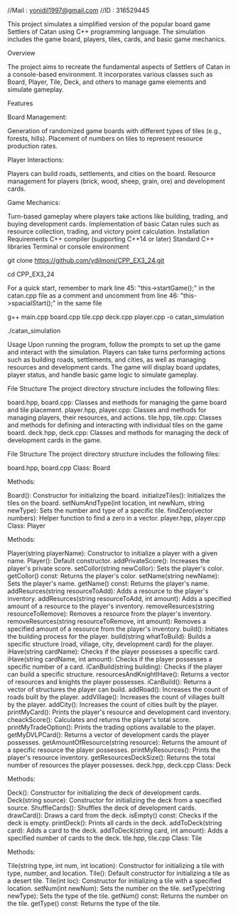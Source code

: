//Mail : yonidil1997@gmail.com
//ID : 316529445

This project simulates a simplified version of the popular board game Settlers of Catan using C++ programming language. 
The simulation includes the game board, players, tiles, cards, and basic game mechanics. 

Overview

The project aims to recreate the fundamental aspects of Settlers of Catan in a console-based environment. 
It incorporates various classes such as Board, Player, Tile, Deck, and others to manage game elements and simulate gameplay.


Features

Board Management:

Generation of randomized game boards with different types of tiles (e.g., forests, hills).
Placement of numbers on tiles to represent resource production rates.

Player Interactions:

Players can build roads, settlements, and cities on the board.
Resource management for players (brick, wood, sheep, grain, ore) and development cards.

Game Mechanics:

Turn-based gameplay where players take actions like building, trading, and buying development cards.
Implementation of basic Catan rules such as resource collection, trading, and victory point calculation.
Installation
Requirements
C++ compiler (supporting C++14 or later)
Standard C++ libraries
Terminal or console environment

git clone https://github.com/ydilmoni/CPP_EX3_24.git

cd CPP_EX3_24

For a quick start, remember to mark line 45: "this->startGame();" in the catan.cpp file as a comment
and uncomment from line 46: "this->spacialStart();" in the same file

g++ main.cpp board.cpp tile.cpp deck.cpp player.cpp -o catan_simulation

./catan_simulation

Usage
Upon running the program, follow the prompts to set up the game and interact with the simulation.
Players can take turns performing actions such as building roads, settlements, and cities, as well as managing resources and development cards.
The game will display board updates, player status, and handle basic game logic to simulate gameplay.

File Structure
The project directory structure includes the following files:

board.hpp, board.cpp: Classes and methods for managing the game board and tile placement.
player.hpp, player.cpp: Classes and methods for managing players, their resources, and actions.
tile.hpp, tile.cpp: Classes and methods for defining and interacting with individual tiles on the game board.
deck.hpp, deck.cpp: Classes and methods for managing the deck of development cards in the game.

File Structure
The project directory structure includes the following files:

board.hpp, board.cpp
Class: Board

Methods:

Board(): Constructor for initializing the board.
initializeTiles(): Initializes the tiles on the board.
setNumAndType(int location, int newNum, string newType): Sets the number and type of a specific tile.
findZero(vector<int> numbers): Helper function to find a zero in a vector.
player.hpp, player.cpp
Class: Player

Methods:

Player(string playerName): Constructor to initialize a player with a given name.
Player(): Default constructor.
addPrivateScore(): Increases the player's private score.
setCollor(string newCollor): Sets the player's color.
getCollor() const: Returns the player's color.
setName(string newName): Sets the player's name.
getName() const: Returns the player's name.
addResurces(string resourceToAdd): Adds a resource to the player's inventory.
addResurces(string resourceToAdd, int amount): Adds a specified amount of a resource to the player's inventory.
removeResurces(string resourceToRemove): Removes a resource from the player's inventory.
removeResurces(string resourceToRemove, int amount): Removes a specified amount of a resource from the player's inventory.
build(): Initiates the building process for the player.
build(string whatToBuild): Builds a specific structure (road, village, city, development card) for the player.
iHave(string cardName): Checks if the player possesses a specific card.
iHave(string cardName, int amount): Checks if the player possesses a specific number of a card.
iCanBuild(string building): Checks if the player can build a specific structure.
resourcesAndKnightIHave(): Returns a vector of resources and knights the player possesses.
iCanBuild(): Returns a vector of structures the player can build.
addRoad(): Increases the count of roads built by the player.
addVillage(): Increases the count of villages built by the player.
addCity(): Increases the count of cities built by the player.
printMyCard(): Prints the player's resource and development card inventory.
cheackScore(): Calculates and returns the player's total score.
printMyTradeOption(): Prints the trading options available to the player.
getMyDVLPCard(): Returns a vector of development cards the player possesses.
getAmountOfResource(string resource): Returns the amount of a specific resource the player possesses.
printMyResources(): Prints the player's resource inventory.
getResourcesDeckSize(): Returns the total number of resources the player possesses.
deck.hpp, deck.cpp
Class: Deck

Methods:

Deck(): Constructor for initializing the deck of development cards.
Deck(string source): Constructor for initializing the deck from a specified source.
ShuffleCards(): Shuffles the deck of development cards.
drawCard(): Draws a card from the deck.
isEmpty() const: Checks if the deck is empty.
printDeck(): Prints all cards in the deck.
addToDeck(string card): Adds a card to the deck.
addToDeck(string card, int amount): Adds a specified number of cards to the deck.
tile.hpp, tile.cpp
Class: Tile

Methods:

Tile(string type, int num, int location): Constructor for initializing a tile with type, number, and location.
Tile(): Default constructor for initializing a tile as a desert tile.
Tile(int loc): Constructor for initializing a tile with a specified location.
setNum(int newNum): Sets the number on the tile.
setType(string newType): Sets the type of the tile.
getNum() const: Returns the number on the tile.
getType() const: Returns the type of the tile.

